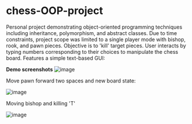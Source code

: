 # chess-OOP-project
Personal project demonstrating object-oriented programming techniques including inheritance, polymorphism, and abstract classes.
Due to time constraints, project scope was limited to a single player mode with bishop, rook, and pawn pieces.
Objective is to 'kill' target pieces. User interacts by typing numbers corresponding to their choices to manipulate the chess board.
Features a simple text-based GUI:

**Demo screenshots**
![image](https://github.com/haydensflee/chess-OOP-project/assets/89950637/5398299b-5171-4f31-8561-a9ee8f2a9c41)

Move pawn forward two spaces and new board state:

![image](https://github.com/haydensflee/chess-OOP-project/assets/89950637/59b3c77f-5aa8-4603-9fc6-d4f7ab5e5794)

Moving bishop and killing 'T'

![image](https://github.com/haydensflee/chess-OOP-project/assets/89950637/8471b3de-9172-416b-ae41-27aea08a61a1)
